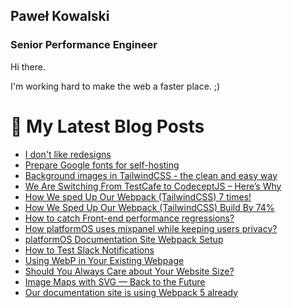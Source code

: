 ## Paweł Kowalski
### Senior Performance Engineer

Hi there.

I'm working hard to make the web a faster place. ;)

# 📩 My Latest Blog Posts
<!-- BLOG-POST-LIST:START -->
- [I don&#39;t like redesigns](https://pavelloz.com/blog/I-dont-like-redesigns/)
- [Prepare Google fonts for self-hosting](https://pavelloz.com/blog/Google-fonts-optimization/)
- [Background images in TailwindCSS - the clean and easy way](https://dev.to/platformos/background-images-in-tailwindcss-the-clean-and-easy-way-gho)
- [We Are Switching From TestCafe to CodeceptJS – Here’s Why](https://dev.to/platformos/we-are-switching-from-testcafe-to-codeceptjs-here-s-why-39ml)
- [How We sped Up Our Webpack &lpar;TailwindCSS&rpar; 7 times!](https://dev.to/platformos/how-we-sped-up-our-webpack-tailwindcss-7-times-1c05)
- [How We Sped Up Our Webpack &lpar;TailwindCSS&rpar; Build By 74%](https://dev.to/platformos/how-we-sped-up-our-webpack-tailwindcss-build-by-57-1hci)
- [How to catch Front-end performance regressions?](https://dev.to/platformos/how-to-catch-front-end-performance-regressions-4dl)
- [How platformOS uses mixpanel while keeping users privacy?](https://dev.to/platformos/how-platformos-uses-mixpanel-and-keeping-users-privacy-118n)
- [platformOS Documentation Site Webpack Setup](https://dev.to/platformos/platformos-documentation-site-webpack-setup-93l)
- [How to Test Slack Notifications](https://dev.to/platformos/how-to-test-slack-notifications-2leb)
- [Using WebP in Your Existing Webpage](https://dev.to/platformos/using-webp-in-your-existing-webpage-809)
- [Should You Always Care about Your Website Size?](https://dev.to/platformos/should-you-always-care-about-your-website-size-2jcc)
- [Image Maps with SVG — Back to the Future](https://dev.to/platformos/image-maps-with-svg-back-to-the-future-19j)
- [Our documentation site is using Webpack 5 already](https://dev.to/platformos/our-documentation-site-is-using-webpack-5-already-41eh)
<!-- BLOG-POST-LIST:END -->
